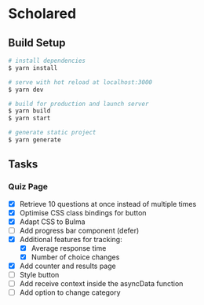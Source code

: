 # Scholared

## Build Setup

```bash
# install dependencies
$ yarn install

# serve with hot reload at localhost:3000
$ yarn dev

# build for production and launch server
$ yarn build
$ yarn start

# generate static project
$ yarn generate
```

## Tasks

### Quiz Page

- [x] Retrieve 10 questions at once instead of multiple times
- [x] Optimise CSS class bindings for button
- [x] Adapt CSS to Bulma
- [ ] Add progress bar component (defer)
- [x] Additional features for tracking:
  - [x] Average response time
  - [x] Number of choice changes
- [x] Add counter and results page
- [ ] Style button
- [ ] Add receive context inside the asyncData function
- [ ] Add option to change category
